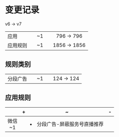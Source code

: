 # 变更记录

v6 -> v7

||||||
|-|:-:|:-:|:-:|:-:|
|应用||~1||796 -> 796|
|应用规则||~1||1856 -> 1856|

## 规则类别

||||||
|-|:-:|:-:|:-:|:-:|
|分段广告||~1||124 -> 124|

## 应用规则

||+|~|-|
|:-:|-|-|-|
|微信<br>~1||<li>分段广告-屏蔽服务号直播推荐||
